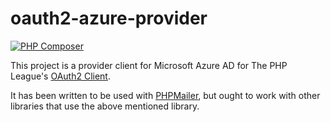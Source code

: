 # oauth2-azure-provider

[![PHP Composer](https://github.com/greew/oauth2-azure-provider/actions/workflows/php.yml/badge.svg?event=push)](https://github.com/greew/oauth2-azure-provider/actions/workflows/php.yml)

This project is a provider client for Microsoft Azure AD for The PHP League's [OAuth2 Client](https://github.com/thephpleague/oauth2-client).

It has been written to be used with [PHPMailer](https://github.com/phpmailer/phpmailer), but ought to work with other libraries that use the above mentioned library. 

